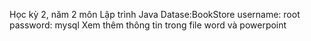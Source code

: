 Học kỳ 2, năm 2 môn Lập trình Java
Datase:BookStore
username: root
password: mysql
Xem thêm thông tin trong file word và powerpoint
